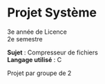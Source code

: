 # Projet Système
3e année de Licence  
2e semestre

**Sujet** : Compresseur de fichiers  
**Langage utilisé** : C

Projet par groupe de 2
